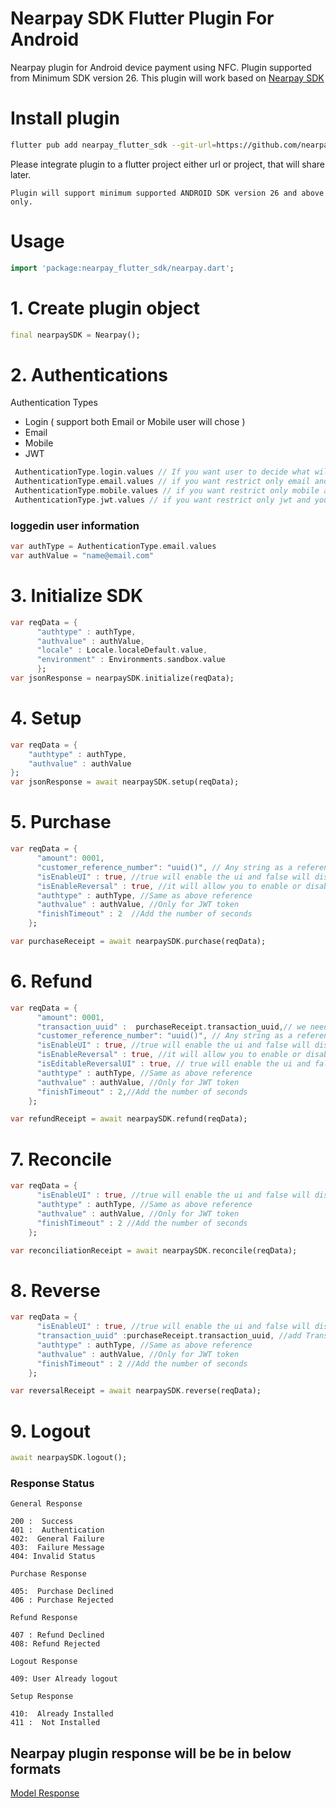 # Nearpay SDK Flutter Plugin For Android

Nearpay plugin for Android device payment using NFC. Plugin supported from
Minimum SDK version 26. This plugin will work based on
[Nearpay SDK](https://docs.nearpay.io/sdk/)

# Install plugin

```bash
flutter pub add nearpay_flutter_sdk --git-url=https://github.com/nearpayio/nearpay-flutter-sdk.git
```

Please integrate plugin to a flutter project either url or project, that will
share later.

```
Plugin will support minimum supported ANDROID SDK version 26 and above only.
```

# Usage

```dart
import 'package:nearpay_flutter_sdk/nearpay.dart';
```

# 1. Create plugin object

```dart
final nearpaySDK = Nearpay();
```

# 2. Authentications

Authentication Types

- Login ( support both Email or Mobile user will chose )
- Email
- Mobile
- JWT

```dart
 AuthenticationType.login.values // If you want user to decide what will use to login email or mobile
 AuthenticationType.email.values // if you want restrict only email and you need to provide it to the auth value
 AuthenticationType.mobile.values // if you want restrict only mobile and you need to provide it to the auth value
 AuthenticationType.jwt.values // if you want restrict only jwt and you need to provide it to the auth value
```

### loggedin user information

```dart
var authType = AuthenticationType.email.values
var authValue = "name@email.com"
```

# 3. Initialize SDK

```dart
var reqData = {
      "authtype" : authType,
      "authvalue" : authValue,
      "locale" : Locale.localeDefault.value,
      "environment" : Environments.sandbox.value
      };
var jsonResponse = nearpaySDK.initialize(reqData);
```

# 4. Setup

```dart
var reqData = {
    "authtype" : authType,
    "authvalue" : authValue
};
var jsonResponse = await nearpaySDK.setup(reqData);
```

# 5. Purchase

```dart
var reqData = {
      "amount": 0001,
      "customer_reference_number": "uuid()", // Any string as a reference number
      "isEnableUI" : true, //true will enable the ui and false will disable
      "isEnableReversal" : true, //it will allow you to enable or disable the reverse button
      "authtype" : authType, //Same as above reference
      "authvalue" : authValue, //Only for JWT token
      "finishTimeout" : 2  //Add the number of seconds
    };

var purchaseReceipt = await nearpaySDK.purchase(reqData);
```

# 6. Refund

```dart
var reqData = {
      "amount": 0001,
      "transaction_uuid" :  purchaseReceipt.transaction_uuid,// we need to pass from purchase response list contains uuid dict key "udid",  pass that value here.
      "customer_reference_number": "uuid()", // Any string as a reference number
      "isEnableUI" : true, //true will enable the ui and false will disable
      "isEnableReversal" : true, //it will allow you to enable or disable the reverse button
      "isEditableReversalUI" : true, // true will enable the ui and false will disable
      "authtype" : authType, //Same as above reference
      "authvalue" : authValue, //Only for JWT token
      "finishTimeout" : 2,//Add the number of seconds
    };

var refundReceipt = await nearpaySDK.refund(reqData);
```

# 7. Reconcile

```dart
var reqData = {
      "isEnableUI" : true, //true will enable the ui and false will disable
      "authtype" : authType, //Same as above reference
      "authvalue" : authValue, //Only for JWT token
      "finishTimeout" : 2 //Add the number of seconds
    };

var reconciliationReceipt = await nearpaySDK.reconcile(reqData);
```

# 8. Reverse

```dart
var reqData = {
      "isEnableUI" : true, //true will enable the ui and false will disable
      "transaction_uuid" :purchaseReceipt.transaction_uuid, //add Transaction Reference Retrieval Number
      "authtype" : authType, //Same as above reference
      "authvalue" : authValue, //Only for JWT token
      "finishTimeout" : 2 //Add the number of seconds
    };

var reversalReceipt = await nearpaySDK.reverse(reqData);
```

# 9. Logout

```dart
await nearpaySDK.logout();
```

### Response Status

```
General Response

200 :  Success
401 :  Authentication
402:  General Failure
403:  Failure Message
404: Invalid Status

Purchase Response

405:  Purchase Declined
406 : Purchase Rejected

Refund Response

407 : Refund Declined
408: Refund Rejected

Logout Response

409: User Already logout

Setup Response

410:  Already Installed
411 :  Not Installed

```

## Nearpay plugin response will be be in below formats

[Model Response](https://docs.nearpay.io/sdk/sdk-models)
